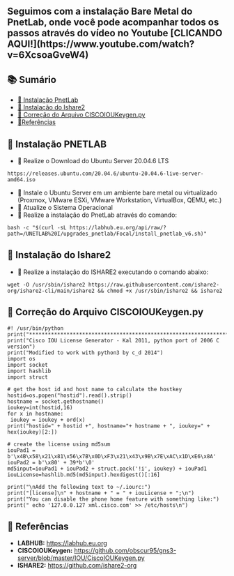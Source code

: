 <h2 aligh="center">
 Seguimos com a instalação Bare Metal do PnetLab, onde você pode acompanhar todos os passos através do vídeo no Youtube [CLICANDO AQUI!](https://www.youtube.com/watch?v=6XcsoaGveW4)
</h2>

## 📚 Sumário

- [🚀 Instalação PnetLab](#Pnetlab)
- [🚀 Instalação do Ishare2](#Ishare2)
- [🚀 Correção do Arquivo CISCOIOUKeygen.py](#CiscoIOU)
- [🚀Referências](#Ref)

## 🚀 Instalação PNETLAB<a id="Pnetlab"></a>

- 💎 Realize o Download do Ubuntu Server 20.04.6 LTS
```linux
https://releases.ubuntu.com/20.04.6/ubuntu-20.04.6-live-server-amd64.iso
```

- 💎 Instale o Ubuntu Server em um ambiente bare metal ou virtualizado (Proxmox, VMware ESXi, VMware Workstation, VirtualBox, QEMU, etc.)
- 💎 Atualize o Sistema Operacional
- 💎 Realize a instalação do PnetLab através do comando:
```linux
bash -c "$(curl -sL https://labhub.eu.org/api/raw/?path=/UNETLAB%20I/upgrades_pnetlab/Focal/install_pnetlab_v6.sh)"
```

## 🚀 Instalação do Ishare2<a id="Ishare2"></a>

- 💎 Realize a instalação do ISHARE2 executando o comando abaixo:
```linux
wget -O /usr/sbin/ishare2 https://raw.githubusercontent.com/ishare2-org/ishare2-cli/main/ishare2 && chmod +x /usr/sbin/ishare2 && ishare2
```

## 🚀 Correção do Arquivo CISCOIOUKeygen.py<a id="CiscoIOU"></a>
```linux
#! /usr/bin/python
print("*********************************************************************")
print("Cisco IOU License Generator - Kal 2011, python port of 2006 C version")
print("Modified to work with python3 by c_d 2014")
import os
import socket
import hashlib
import struct

# get the host id and host name to calculate the hostkey
hostid=os.popen("hostid").read().strip()
hostname = socket.gethostname()
ioukey=int(hostid,16)
for x in hostname:
 ioukey = ioukey + ord(x)
print("hostid=" + hostid +", hostname="+ hostname + ", ioukey=" + hex(ioukey)[2:])

# create the license using md5sum
iouPad1 = b'\x4B\x58\x21\x81\x56\x7B\x0D\xF3\x21\x43\x9B\x7E\xAC\x1D\xE6\x8A'
iouPad2 = b'\x80' + 39*b'\0'
md5input=iouPad1 + iouPad2 + struct.pack('!i', ioukey) + iouPad1
iouLicense=hashlib.md5(md5input).hexdigest()[:16]

print("\nAdd the following text to ~/.iourc:")
print("[license]\n" + hostname + " = " + iouLicense + ";\n")
print("You can disable the phone home feature with something like:")
print(" echo '127.0.0.127 xml.cisco.com' >> /etc/hosts\n")
```

## 🚀 Referências<a id="Ref"></a>
- **LABHUB:** https://labhub.eu.org
- **CISCOIOUKeygen:** https://github.com/obscur95/gns3-server/blob/master/IOU/CiscoIOUKeygen.py
- **ISHARE2:** https://github.com/ishare2-org

